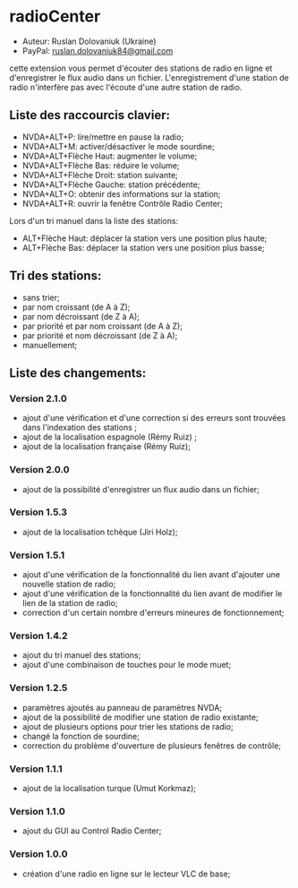# radioCenter

* Auteur: Ruslan Dolovaniuk (Ukraine)
* PayPal: ruslan.dolovaniuk84@gmail.com

cette extension vous permet d'écouter des stations de radio en ligne et d'enregistrer le flux audio dans un fichier.
L'enregistrement d'une station de radio n'interfère pas avec l'écoute d'une autre station de radio.


## Liste des raccourcis clavier:
* NVDA+ALT+P: lire/mettre en pause la radio;
* NVDA+ALT+M: activer/désactiver le mode sourdine;
* NVDA+ALT+Flèche Haut: augmenter le volume;
* NVDA+ALT+Flèche Bas: réduire le volume;
* NVDA+ALT+Flèche Droit: station suivante;
* NVDA+ALT+Flèche Gauche: station précédente;
* NVDA+ALT+O: obtenir des informations sur la station;
* NVDA+ALT+R: ouvrir la fenêtre Contrôle Radio Center;

Lors d'un tri manuel dans la liste des stations:
* ALT+Flèche Haut: déplacer la station vers une position plus haute;
* ALT+Flèche Bas: déplacer la station vers une position plus basse;

## Tri des stations:
* sans trier;
* par nom croissant (de A à Z);
* par nom décroissant (de Z à A);
* par priorité et par nom croissant (de A à Z);
* par priorité et nom décroissant (de Z à A);
* manuellement;

## Liste des changements:
### Version 2.1.0
* ajout d'une vérification et d'une correction si des erreurs sont trouvées dans l'indexation des stations ;
* ajout de la localisation espagnole (Rémy Ruiz) ;
* ajout de la localisation française (Rémy Ruiz);

### Version 2.0.0
* ajout de la possibilité d'enregistrer un flux audio dans un fichier;

### Version 1.5.3
* ajout de la localisation tchèque (Jiri Holz);

### Version 1.5.1
* ajout d'une vérification de la fonctionnalité du lien avant d'ajouter une nouvelle station de radio;
* ajout d'une vérification de la fonctionnalité du lien avant de modifier le lien de la station de radio;
* correction d'un certain nombre d'erreurs mineures de fonctionnement;

### Version 1.4.2
* ajout du tri manuel des stations;
* ajout d'une combinaison de touches pour le mode muet;

### Version 1.2.5
* paramètres ajoutés au panneau de paramètres NVDA;
* ajout de la possibilité de modifier une station de radio existante;
* ajout de plusieurs options pour trier les stations de radio;
* changé la fonction de sourdine;
* correction du problème d'ouverture de plusieurs fenêtres de contrôle;

### Version 1.1.1
* ajout de la localisation turque (Umut Korkmaz);

### Version 1.1.0
* ajout du GUI au Control Radio Center;

### Version 1.0.0
* création d'une radio en ligne sur le lecteur VLC de base;

